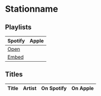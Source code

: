 # Stationname

## Playlists

| Spotify   | Apple |
| --------- | ----- |
| [Open]()  | []()  |
| [Embed]() |       |

## Titles

[Use ✓ or ✗ to indicate if it is available on the specific platform]: # 
[Use (✓) to indicate that it is not the version from the game but a similar]: #
[Use ? if you are not sure if the version is correct]: #

| Title | Artist | On Spotify | On Apple |
| ----- | ------ | ---------- | -------- |

